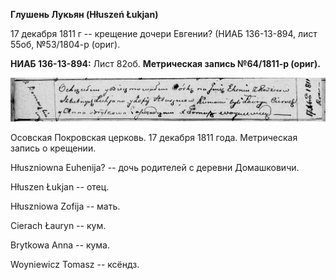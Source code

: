 **Глушень Лукьян (Hłuszeń Łukjan)**

17 декабря 1811 г -- крещение дочери Евгении? (НИАБ 136-13-894, лист
55об, №53/1804-р (ориг).

**НИАБ 136-13-894:** Лист 82об. **Метрическая запись №64/1811-р
(ориг).**

![](./media/b18a7287469657178f6b884f860474ca79cbb02f.png)

Осовская Покровская церковь. 17 декабря 1811 года. Метрическая запись о
крещении.

Hłuszniowna Euhenija? -- дочь родителей с деревни Домашковичи.

Hłuszen Łukjan -- отец.

Hłuszniowa Zofija -- мать.

Cierach Łauryn -- кум.

Brytkowa Anna -- кума.

Woyniewicz Tomasz -- ксёндз.
